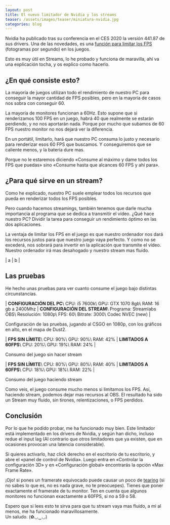 ```yaml
---
layout: post
title: El nuevo limitador de Nvidia y los streams
teaser: /assets/images/teaser/miniatura-nvidia.jpg
categories: blog
---
```

Nvidia ha publicado tras su conferencia en el CES 2020 la versión 441.87 de sus drivers. Una de las novedades, es una [función para limitar los FPS](https://www.engadget.com/2020/01/06/nvidia-geforce-drivers-framerate-cap-ces-2020/?guccounter=1&guce_referrer=aHR0cHM6Ly93d3cuZ29vZ2xlLmNvbS8&guce_referrer_sig=AQAAAL3sJa9CSB2rKpheb79soMRXo2_veSDEmKQ16bR2ytSAYg7vfN7W5IxOuUYqF5kI5m2XvbK9dj0-4L6GP_zuPB2CMin9u-7bha1dEcIpQ8ghBLMg__vXs8AY0HhKNo8X2TApB9YmXEtTzpGv_3zCvbc23JzLOLI_rXZY9kzi-n0V) (fotogramas por segundo) en los juegos.

Esto es muy útil en Streams, lo he probado y funciona de maravilla, ahí va una explicación tocha, y os explico como hacerlo.

## ¿En qué consiste esto?

La mayoría de juegos utilizan todo el rendimiento de nuestro PC para conseguir la mayor cantidad de FPS posibles, pero en la mayoría de casos nos sobra con conseguir 60.

La mayoría de monitores funcionan a 60Hz. Esto supone que si renderizamos 100 FPS en un juego, habrá 40 que realmente se estarán perdiendo, y no nos aportarán nada. Porque por mucho que subamos de 60 FPS nuestro monitor no nos dejará ver la diferencia.

En un portátil, limitarlo, hará que nuestro PC consuma lo justo y necesario para renderizar esos 60 FPS que buscamos. Y conseguiremos que se caliente menos, y la batería dure mas.

Porque no le estaremos diciendo «Consume al máximo y dame todos los FPS que puedas» sino «Consume hasta que alcances 60 FPS y ahí para».

## ¿Para qué sirve en un stream?

Como he explicado, nuestro PC suele emplear todos los recursos que pueda en renderizar todos los FPS posibles.

Pero cuando hacemos streamings, también tenemos que darle mucha importancia al programa que se dedica a transmitir el vídeo. ¿Qué hace nuestro PC? Dividir la tarea para conseguir un rendimiento óptimo en las dos aplicaciones.

La ventaja de limitar los FPS en el juego es que nuestro ordenador nos dará los recursos justos para que nuestro juego vaya perfecto. Y como no se excederá, nos sobrará para invertir en la aplicación que transmite el vídeo. Nuestro ordenador irá mas desahogado y nuestro stream mas fluido.

| a | b |

## Las pruebas

He hecho unas pruebas para ver cuanto consume el juego bajo distintas circunstancias.

| **CONFIGURACIÓN DEL PC**\ CPU: i5 7600k\ GPU: GTX 1070 8gb\ RAM: 16 gb a 2400Mhz  | **CONFIGURACIÓN DEL STREAM**\ Programa: Streamlabs OBS\ Resolución: 1080p\ FPS: 60\ Bitrate: 3000\ Codec NVEC (new) |

Configuración de las pruebas, jugando al CSGO en 1080p, con los gráficos en alto, en el mapa de Dust2.

| **FPS SIN LÍMITE**\ CPU: 90%\ GPU: 90%\ RAM: 42% | **LIMITADOS A 60FPS**\ CPU: 20%\ GPU: 19%\ RAM: 24% |

Consumo del juego sin hacer stream

| **FPS SIN LÍMITE**\ CPU: 80%\ GPU: 80%\ RAM: 40% | **LIMITADOS A 60FPS**\ CPU: 18%\ GPU: 18%\ RAM: 22% |

Consumo del juego haciendo stream

Como veis, el juego consume mucho menos si limitamos los FPS. Así, haciendo stream, podemos dejar mas recursos al OBS. El resultado ha sido un Stream muy fluido, sin tirones, relentizaciones, o FPS perdidos.

## Conclusión

Por lo que he podido probar, me ha funcionado muy bien. Este limitador está implementado en los drivers de Nvidia, y según han dicho, incluso redue el input lag (Al contrario que otros limitadores que ya existen, que en ocasiones provocan una latencia considerable).

Si quieres activarlo, haz click derecho en el escritorio de tu escritorio, y abre el «panel de control de Nvidia». Luego entra en «Controlar la configuración 3D» y en «Configuración global» encontrarás la opción «Max Frame Rate».

¡Ojo! si pones un framerate equivocado puede causar un poco de [tearing](https://www.youtube.com/watch?v=jVAFuUAKPMc) (si no sabes lo que es, no es nada grave, no te preocuepes). Tienes que poner exactamente el framerate de tu monitor. Ten en cuenta que algunos monitores no funcionan exactamente a 60FPS, si no a 59 o 58.

Espero que si lees esto te sirva para que tu stream vaya mas fluido, a mi al menos, me ha funcionado maravillosamente.\
Un saludo. (✿◡‿◡)